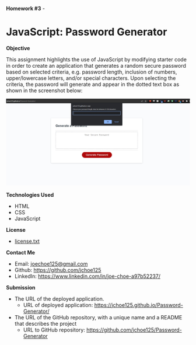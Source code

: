 **Homework #3** -
# JavaScript: Password Generator

**Objective**

This assignment highlights the use of JavaScript by modifying starter code in order to create an application that generates a random secure password based on selected criteria, e.g. password length, inclusion of numbers, upper/lowercase letters, and/or special characters. Upon selecting the criteria, the password will generate and appear in the dotted text box as shown in the screenshot below:

![website screenshot](https://github.com/jchoe125/Password-Generator/blob/main/Images/PasswordGenerator%20Img.JPG)

**Technologies Used**
* HTML
* CSS
* JavaScript

**License**
* [license.txt](https://github.com/jchoe125/Password-Generator/blob/main/license.txt)

**Contact Me**
* Email: joechoe125@gmail.com
* Github: https://github.com/jchoe125
* LinkedIn: https://www.linkedin.com/in/joe-choe-a97b52237/

**Submission**
* The URL of the deployed application.
  * URL of deployed application: https://jchoe125.github.io/Password-Generator/
* The URL of the GitHub repository, with a unique name and a README that describes the project
  * URL to GitHub repository: https://github.com/jchoe125/Password-Generator